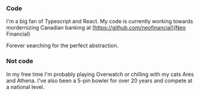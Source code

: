 ### Code

I'm a big fan of Typescript and React. My code is currently working towards mordernizing Canadian banking at [https://github.com/neofinancial](Neo Financial)

Forever searching for the perfect abstraction.

### Not code

In my free time I'm probably playing Overwatch or chilling with my cats Ares and Athena. I've also been a 5-pin bowler for over 20 years and compete at a national level. 
